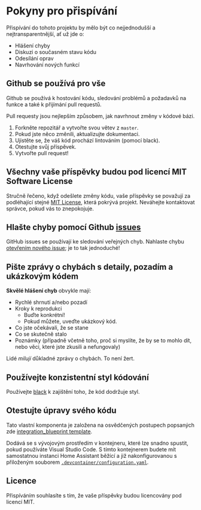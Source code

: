 # Pokyny pro přispívání

Přispívání do tohoto projektu by mělo být co nejjednodušší a nejtransparentnější, ať už jde o:

- Hlášení chyby
- Diskuzi o současném stavu kódu
- Odesílání oprav
- Navrhování nových funkcí

## Github se používá pro vše

Github se používá k hostování kódu, sledování problémů a požadavků na funkce a také k přijímání pull requestů.

Pull requesty jsou nejlepším způsobem, jak navrhnout změny v kódové bázi.

1. Forkněte repozitář a vytvořte svou větev z `master`.
2. Pokud jste něco změnili, aktualizujte dokumentaci.
3. Ujistěte se, že váš kód prochází lintováním (pomocí black).
4. Otestujte svůj příspěvek.
5. Vytvořte pull request!

## Všechny vaše příspěvky budou pod licencí MIT Software License

Stručně řečeno, když odešlete změny kódu, vaše příspěvky se považují za podléhající stejné [MIT License](http://choosealicense.com/licenses/mit/), která pokrývá projekt. Neváhejte kontaktovat správce, pokud vás to znepokojuje.

## Hlašte chyby pomocí Github [issues](../../issues)

GitHub issues se používají ke sledování veřejných chyb.
Nahlaste chybu [otevřením nového issue](../../issues/new/choose); je to tak jednoduché!

## Pište zprávy o chybách s detaily, pozadím a ukázkovým kódem

**Skvělé hlášení chyb** obvykle mají:

- Rychlé shrnutí a/nebo pozadí
- Kroky k reprodukci
  - Buďte konkrétní!
  - Pokud můžete, uveďte ukázkový kód.
- Co jste očekávali, že se stane
- Co se skutečně stalo
- Poznámky (případně včetně toho, proč si myslíte, že by se to mohlo dít, nebo věci, které jste zkusili a nefungovaly)

Lidé *milují* důkladné zprávy o chybách. To není žert.

## Používejte konzistentní styl kódování

Používejte [black](https://github.com/ambv/black) k zajištění toho, že kód dodržuje styl.

## Otestujte úpravy svého kódu

Tato vlastní komponenta je založena na osvědčených postupech popsaných zde [integration_blueprint template](https://github.com/custom-components/integration_blueprint).

Dodává se s vývojovým prostředím v kontejneru, které lze snadno spustit,
pokud používáte Visual Studio Code. S tímto kontejnerem budete mít samostatnou
instanci Home Assistant běžící a již nakonfigurovanou s přiloženým
souborem [`.devcontainer/configuration.yaml`](./.devcontainer/configuration.yaml).

## Licence

Přispíváním souhlasíte s tím, že vaše příspěvky budou licencovány pod licencí MIT.
